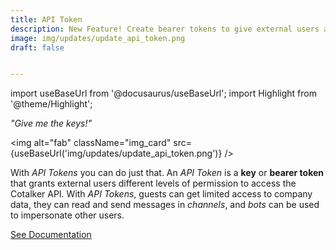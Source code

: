 ```yaml
---
title: API Token
description: New Feature! Create bearer tokens to give external users access to Cotalker's API tools.
image: img/updates/update_api_token.png
draft: false


---
```


import useBaseUrl from '@docusaurus/useBaseUrl'; 
import Highlight from '@theme/Highlight';


<div className="align-center">
<div className="card">
<div className="card__header">

<span className="hero__subtitle"><em>"Give me the keys!"</em></span>

</div>
<div className="card__image">

<img alt="fab" className="img_card" src={useBaseUrl('img/updates/update_api_token.png')} />
<br/>

</div>
<div className="card__body">

With _API Tokens_ you can do just that. An _API Token_ is a **key** or **bearer token** that grants external users different levels of permission to access the Cotalker API. With _API Tokens_, guests can get limited access to company data, they can read and send messages in _channels_, and _bots_ can be used to impersonate other users.

</div>
<div className="card__footer text-center align-padding-center">

<a className="button button--info button--block" href="/docs/documentation/admin/admin_token">See Documentation</a>
<br/>

</div>
</div>

</div>
